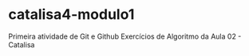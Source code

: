 # catalisa4-modulo1    

Primeira atividade de Git e Github
Exercícios de Algoritmo da Aula 02 - Catalisa


